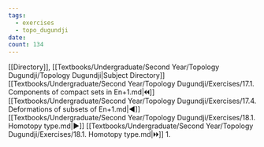 ```yaml
---
tags:
  - exercises
  - topo_dugundji
date: 
count: 134
---
```

[[Directory]], [[Textbooks/Undergraduate/Second Year/Topology Dugundji/Topology Dugundji|Subject Directory]]
[[Textbooks/Undergraduate/Second Year/Topology Dugundji/Exercises/17.1. Components of compact sets in En+1.md|🞀🞀]] [[Textbooks/Undergraduate/Second Year/Topology Dugundji/Exercises/17.4. Deformations of subsets of En+1.md|◀]] [[Textbooks/Undergraduate/Second Year/Topology Dugundji/Exercises/18.1. Homotopy type.md|▶]] [[Textbooks/Undergraduate/Second Year/Topology Dugundji/Exercises/18.1. Homotopy type.md|🞂🞂]]
1. 
